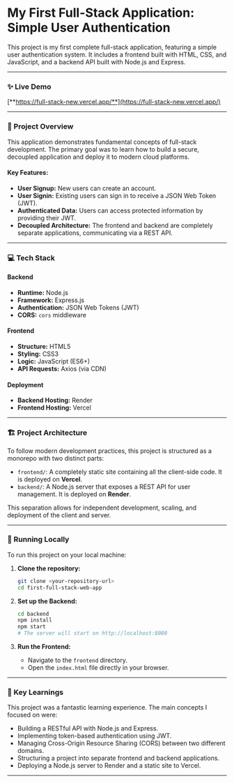 # My First Full-Stack Application: Simple User Authentication

This project is my first complete full-stack application, featuring a simple user authentication system. It includes a frontend built with HTML, CSS, and JavaScript, and a backend API built with Node.js and Express.

---

### ✨ Live Demo

[**https://full-stack-new.vercel.app/**](https://full-stack-new.vercel.app/)

---

### 🚀 Project Overview

This application demonstrates fundamental concepts of full-stack development. The primary goal was to learn how to build a secure, decoupled application and deploy it to modern cloud platforms.

#### Key Features:
* **User Signup:** New users can create an account.
* **User Signin:** Existing users can sign in to receive a JSON Web Token (JWT).
* **Authenticated Data:** Users can access protected information by providing their JWT.
* **Decoupled Architecture:** The frontend and backend are completely separate applications, communicating via a REST API.

---

### 💻 Tech Stack

#### Backend
* **Runtime:** Node.js
* **Framework:** Express.js
* **Authentication:** JSON Web Tokens (JWT)
* **CORS:** `cors` middleware

#### Frontend
* **Structure:** HTML5
* **Styling:** CSS3
* **Logic:** JavaScript (ES6+)
* **API Requests:** Axios (via CDN)

#### Deployment
* **Backend Hosting:** Render
* **Frontend Hosting:** Vercel

---

### 🏗️ Project Architecture

To follow modern development practices, this project is structured as a monorepo with two distinct parts:

* `frontend/`: A completely static site containing all the client-side code. It is deployed on **Vercel**.
* `backend/`: A Node.js server that exposes a REST API for user management. It is deployed on **Render**.

This separation allows for independent development, scaling, and deployment of the client and server.

---

### 🔧 Running Locally

To run this project on your local machine:

1.  **Clone the repository:**
    ```bash
    git clone <your-repository-url>
    cd first-full-stack-web-app
    ```

2.  **Set up the Backend:**
    ```bash
    cd backend
    npm install
    npm start 
    # The server will start on http://localhost:8080
    ```

3.  **Run the Frontend:**
    * Navigate to the `frontend` directory.
    * Open the `index.html` file directly in your browser.

---

### 🌟 Key Learnings

This project was a fantastic learning experience. The main concepts I focused on were:
* Building a RESTful API with Node.js and Express.
* Implementing token-based authentication using JWT.
* Managing Cross-Origin Resource Sharing (CORS) between two different domains.
* Structuring a project into separate frontend and backend applications.
* Deploying a Node.js server to Render and a static site to Vercel.

---